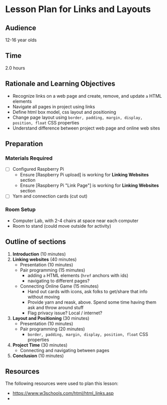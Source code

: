 # Lesson Plan for Links and Layouts

## Audience

12-16 year olds

## Time

2.0 hours

## Rationale and Learning Objectives

- Recognize links on a web page and create, remove, and update `a` HTML elements
- Navigate all pages in project using links
- Define html box model, css layout and positioning
- Change page layout using `border, padding, margin, display, position, float` CSS properties
- Understand difference between project web page and online web sites

## Preparation

### Materials Required

- [ ] Configured Raspberry Pi
  - Ensure [Raspberry Pi upload] is working for **Linking Websites** section
  - Ensure [Raspberry Pi "Link Page"] is working for **Linking Websites** section
- [ ] Yarn and connection cards (cut out)

### Room Setup

- Computer Lab, with 2-4 chairs at space near each computer
- Room to stand (could move outside for activity)

## Outline of sections

1. **Introduction** (10 minutes)
1. **Linking websites** (40 minutes)
    - Presentation (10 minutes)
    - Pair programming (15 mimutes)
      - adding `a` HTML elements (`href` anchors with ids)
      - navigating to different pages?
    - Connecting Online Game (15 minutes)
      - Hand out cards with icons, ask folks to get/share that info without moving
      - Provide yarn and reask, above. Spend some time having them ask and throw around stuff
      - Flag privacy issue? Local / internet?
1. **Layout and Positioning** (30 minutes)
    - Presentation (10 minutes)
    - Pair programming (20 minutes)
      - `border, padding, margin, display, position, float` CSS properties
1. **Project Time** (30 minutes)
    - Connecting and navigating between pages
1. **Conclusion** (10 minutes)

## Resources

The following resources were used to plan this lesson:
- https://www.w3schools.com/html/html_links.asp
- 
